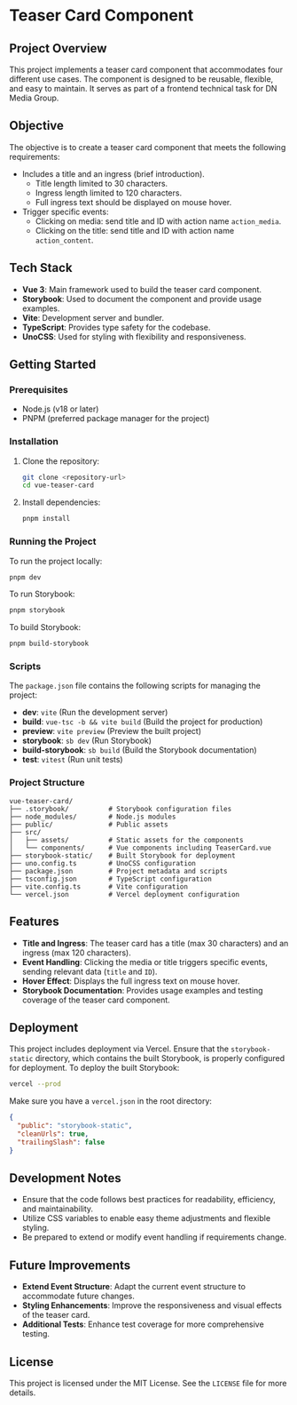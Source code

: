 # Teaser Card Component

## Project Overview
This project implements a teaser card component that accommodates four different use cases. The component is designed to be reusable, flexible, and easy to maintain. It serves as part of a frontend technical task for DN Media Group.

## Objective
The objective is to create a teaser card component that meets the following requirements:

- Includes a title and an ingress (brief introduction).
  - Title length limited to 30 characters.
  - Ingress length limited to 120 characters.
  - Full ingress text should be displayed on mouse hover.
- Trigger specific events:
  - Clicking on media: send title and ID with action name `action_media`.
  - Clicking on the title: send title and ID with action name `action_content`.

## Tech Stack
- **Vue 3**: Main framework used to build the teaser card component.
- **Storybook**: Used to document the component and provide usage examples.
- **Vite**: Development server and bundler.
- **TypeScript**: Provides type safety for the codebase.
- **UnoCSS**: Used for styling with flexibility and responsiveness.

## Getting Started

### Prerequisites
- Node.js (v18 or later)
- PNPM (preferred package manager for the project)

### Installation
1. Clone the repository:
   ```bash
   git clone <repository-url>
   cd vue-teaser-card
   ```

2. Install dependencies:
   ```bash
   pnpm install
   ```

### Running the Project
To run the project locally:
```bash
pnpm dev
```

To run Storybook:
```bash
pnpm storybook
```

To build Storybook:
```bash
pnpm build-storybook
```

### Scripts
The `package.json` file contains the following scripts for managing the project:
- **dev**: `vite` (Run the development server)
- **build**: `vue-tsc -b && vite build` (Build the project for production)
- **preview**: `vite preview` (Preview the built project)
- **storybook**: `sb dev` (Run Storybook)
- **build-storybook**: `sb build` (Build the Storybook documentation)
- **test**: `vitest` (Run unit tests)

### Project Structure
```
vue-teaser-card/
├── .storybook/          # Storybook configuration files
├── node_modules/        # Node.js modules
├── public/              # Public assets
├── src/
│   ├── assets/          # Static assets for the components
│   └── components/      # Vue components including TeaserCard.vue
├── storybook-static/    # Built Storybook for deployment
├── uno.config.ts        # UnoCSS configuration
├── package.json         # Project metadata and scripts
├── tsconfig.json        # TypeScript configuration
├── vite.config.ts       # Vite configuration
└── vercel.json          # Vercel deployment configuration
```

## Features
- **Title and Ingress**: The teaser card has a title (max 30 characters) and an ingress (max 120 characters).
- **Event Handling**: Clicking the media or title triggers specific events, sending relevant data (`title` and `ID`).
- **Hover Effect**: Displays the full ingress text on mouse hover.
- **Storybook Documentation**: Provides usage examples and testing coverage of the teaser card component.

## Deployment
This project includes deployment via Vercel. Ensure that the `storybook-static` directory, which contains the built Storybook, is properly configured for deployment. To deploy the built Storybook:

```bash
vercel --prod
```
Make sure you have a `vercel.json` in the root directory:

```json
{
  "public": "storybook-static",
  "cleanUrls": true,
  "trailingSlash": false
}
```

## Development Notes
- Ensure that the code follows best practices for readability, efficiency, and maintainability.
- Utilize CSS variables to enable easy theme adjustments and flexible styling.
- Be prepared to extend or modify event handling if requirements change.

## Future Improvements
- **Extend Event Structure**: Adapt the current event structure to accommodate future changes.
- **Styling Enhancements**: Improve the responsiveness and visual effects of the teaser card.
- **Additional Tests**: Enhance test coverage for more comprehensive testing.

## License
This project is licensed under the MIT License. See the `LICENSE` file for more details.
